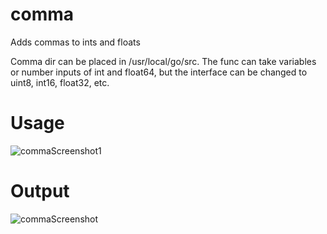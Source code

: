 # comma
Adds commas to ints and floats

Comma dir can be placed in /usr/local/go/src.
The func can take variables or number inputs of int and float64, but the interface can be changed to uint8, int16, float32, etc.


# Usage
![commaScreenshot1](https://github.com/user-attachments/assets/071b787c-f341-4b0b-9b5d-0df92ebcec9d)

# Output
![commaScreenshot](https://github.com/user-attachments/assets/b5efe514-94c5-49f1-aa90-a70e4b42cbe6)
